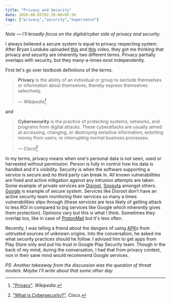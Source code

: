 ```yaml
---
title: "Privacy and Security"
date: 2020-08-05T02:39:08+05:30
tags: ["privacy","security","experience"]
---
```


_Note — I'll broadly focus on the digital/cyber side of privacy and security._

I always believed a secure system is equal to privacy 
respecting system. After Bryan Lunduke uploaded 
[this](https://www.youtube.com/watch?v=Kn22_64UvS8) 
and 
[this](https://www.youtube.com/watch?v=HG8Oxu7g7Gs) 
video, they got me thinking that privacy and security 
are inherently two different terms. Privacy partially 
overlaps with security, but they many-a-times exist independently.

First let's go over textbook definitions of the terms.

> **Privacy** is the ability of an individual or group to seclude themselves or information about themselves, thereby express themselves selectively.

> — <cite>Wikipedia[^1]</cite>

[^1]: ["Privacy"](https://en.wikipedia.org/wiki/Privacy). _Wikipedia_.

and

> **Cybersecurity** is the practice of protecting systems, networks, and programs from digital attacks. These cyberattacks are usually aimed at accessing, changing, or destroying sensitive information; extorting money from users; or interrupting normal business processes.

> — <cite>Cisco[^2]</cite>

[^2]: ["What is Cybersecurity?"](https://www.cisco.com/c/en/us/products/security/what-is-cybersecurity.html). _Cisco_. 

In my terms, privacy means when one's personal data is not seen, used or harvested without 
permission. Person is fully in control how his data is handled and it's visibility. Security is 
when the software supporting a service is secure and no third party can break in. All known 
vulnerabilities are fixed and active mitigation against any intrusion attempts are taken. Some 
example of private services are [Disroot](https://disroot.org/en), 
[Snopyta](https://snopyta.org/) amongst others. [Google](https://www.google.com/) is example of 
secure system. Services like Disroot don’t have an active security team monitoring their 
services so many a times vulnerabilities slips through (these services are less likely of 
getting attack to less ROI in compared to big services like Google which inherently gives 
them protection). Opinions vary but this is what I think. Sometimes they overlap too, like in 
case of [ProtonMail](https://protonmail.com/) but it's less often.

Recently, I was telling a friend about the dangers of using 
[APK](https://en.wikipedia.org/wiki/Android_application_package)s from untrusted sources of 
unknown origins. Into the conversation, he asked me what security practices should he follow. I 
advised him to get apps from Play Store only and put his trust in Google Play Security team. Though in the back of my mind, during the conversation, I had that from privacy context, non in their sane mind would 
recommend Google services.

_PS: Another takeaway from the discussion was the question 
of threat models. Maybe I'll write about that some other day._

